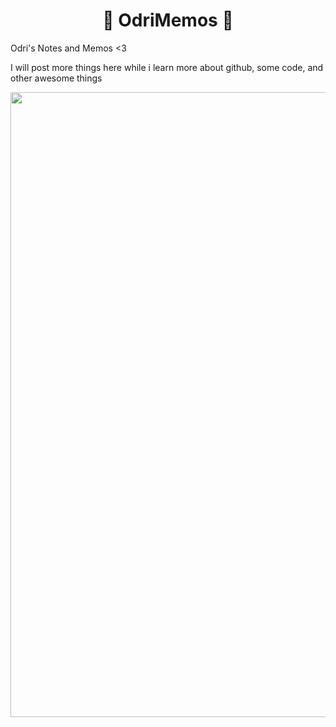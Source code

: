 
<h1 align="center"> 💖 OdriMemos 💖 </h1>
Odri's Notes and Memos &lt;3

I will post more things here while i learn more about github, some code, and other awesome things

<div align="center"><img src="https://media.giphy.com/media/dz1b117ztVkHBG6b6p/giphy.gif" width="1000"></div>
